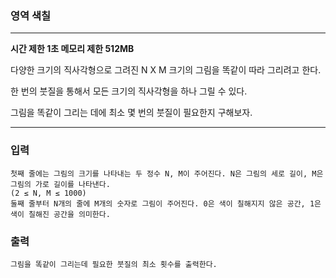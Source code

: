 ### 영역 색칠
---
**시간 제한 1초 메모리 제한 512MB** 

다양한 크기의 직사각형으로 그려진 N X M 크기의 그림을 똑같이 따라 그리려고 한다.

한 번의 붓질을 통해서 모든 크기의 직사각형을 하나 그릴 수 있다. 

그림을 똑같이 그리는 데에 최소 몇 번의 붓질이 필요한지 구해보자.

---

### 입력
```
첫째 줄에는 그림의 크기를 나타내는 두 정수 N, M이 주어진다. N은 그림의 세로 길이, M은 그림의 가로 길이를 나타낸다.
(2 ≤ N, M ≤ 1000)
둘째 줄부터 N개의 줄에 M개의 숫자로 그림이 주어진다. 0은 색이 칠해지지 않은 공간, 1은 색이 칠해진 공간을 의미한다.
```
### 출력
```
그림을 똑같이 그리는데 필요한 붓질의 최소 횟수를 출력한다.
```
